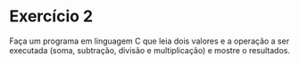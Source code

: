 # Exercício 2

Faça um programa em linguagem C que leia dois valores e a operação a ser executada
(soma, subtração, divisão e multiplicação) e mostre o resultados.
